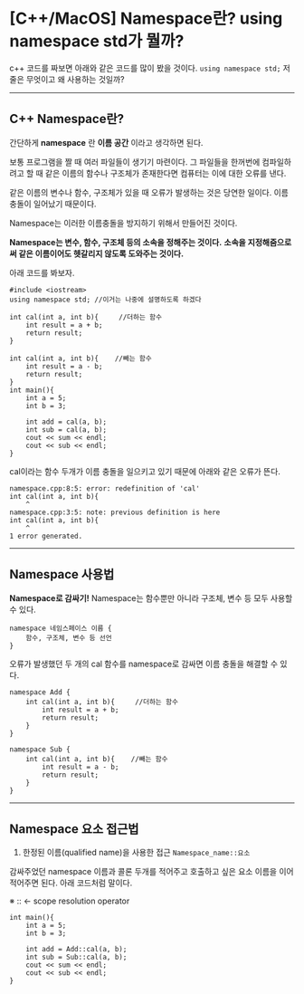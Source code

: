 # [C++/MacOS] Namespace란? using namespace std가 뭘까?

c++ 코드를 짜보면 아래와 같은 코드를 많이 봤을 것이다. 
`using namespace std;` 
저 줄은 무엇이고 왜 사용하는 것일까?
- - -

## C++ Namespace란?
간단하게 __namespace__ 란 __이름 공간__ 이라고 생각하면 된다. 

보통 프로그램을 짤 때 여러 파일들이 생기기 마련이다.
그 파일들을 한꺼번에 컴파일하려고 할 때 같은 이름의 함수나 구조체가 존재한다면 컴퓨터는 이에 대한 오류를 낸다. 

같은 이름의 변수나 함수, 구조체가 있을 때 오류가 발생하는 것은 당연한 일이다. 이름 충돌이 일어났기 때문이다. 

Namespace는 이러한 이름충돌을 방지하기 위해서 만들어진 것이다. 

__Namespace는 변수, 함수, 구조체 등의 소속을 정해주는 것이다.__
__소속을 지정해줌으로써 같은 이름이어도 헷갈리지 않도록 도와주는 것이다.__

아래 코드를 봐보자.
```
#include <iostream>
using namespace std; //이거는 나중에 설명하도록 하겠다

int cal(int a, int b){     //더하는 함수
    int result = a + b;
    return result;
}

int cal(int a, int b){    //빼는 함수
    int result = a - b;
    return result;
}
int main(){
    int a = 5;
    int b = 3;
    
    int add = cal(a, b);
    int sub = cal(a, b);
    cout << sum << endl;
    cout << sub << endl;
}
```
cal이라는 함수 두개가 이름 충돌을 일으키고 있기 때문에 아래와 같은 오류가 뜬다. 
```
namespace.cpp:8:5: error: redefinition of 'cal'
int cal(int a, int b){
    ^
namespace.cpp:3:5: note: previous definition is here
int cal(int a, int b){
    ^
1 error generated.
```

- - -
## Namespace 사용법
__Namespace로 감싸기!__
Namespace는 함수뿐만 아니라 구조체, 변수 등 모두 사용할 수 있다. 

```
namespace 네임스페이스 이름 {
    함수, 구조체, 변수 등 선언
}
```

오류가 발생했던 두 개의 cal 함수를 namespace로 감싸면 이름 충돌을 해결할 수 있다.

```
namespace Add {
    int cal(int a, int b){     //더하는 함수
        int result = a + b;
        return result;
    }
}

namespace Sub {
    int cal(int a, int b){    //빼는 함수
        int result = a - b;
        return result;
    }
}
```

- - -
## Namespace 요소 접근법
1. 한정된 이름(qualified name)을 사용한 접근 
`Namespace_name::요소` 

감싸주었던 namespace 이름과 콜론 두개를 적어주고 호출하고 싶은 요소 이름을 이어 적어주면 된다. 
아래 코드처럼 말이다. 

※ :: <- scope resolution operator
```
int main(){
    int a = 5;
    int b = 3;
    
    int add = Add::cal(a, b);
    int sub = Sub::cal(a, b);
    cout << sum << endl;
    cout << sub << endl;
}
```

